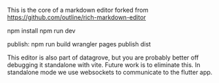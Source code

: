 This is the core of a markdown editor forked from https://github.com/outline/rich-markdown-editor

npm install
npm run dev

publish:
npm run build
wrangler pages publish dist

This editor is also part of datagrove, but you are probably better off debugging it standalone with vite. Future work is to eliminate this. In standalone mode we use websockets to communicate to the flutter app.

